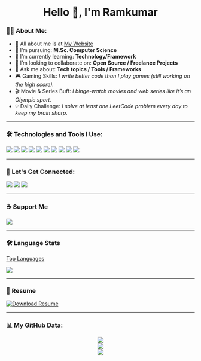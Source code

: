 <h1 align="center">Hello 👋, I'm Ramkumar </h1>


### 🧑‍💻 About Me:

- 🔗 All about me is at [My Website](https://ramkumar6103.github.io/portfolio.github.io/)
- 💼 I’m pursuing: **M.Sc. Computer Science**
- 🧠 I’m currently learning: **Technology/Framework**
- 🤝 I’m looking to collaborate on: **Open Source / Freelance Projects**
- 💬 Ask me about: **Tech topics / Tools / Frameworks**
- 🎮 Gaming Skills: *I write better code than I play games (still working on the high score).*
- 🎬 Movie & Series Buff: *I binge-watch movies and web series like it’s an Olympic sport.*
- 💡 Daily Challenge: *I solve at least one LeetCode problem every day to keep my brain sharp.*


---

### 🛠️ Technologies and Tools I Use:

<p>
  <img src="https://img.shields.io/badge/html5-%23E34F26.svg?&style=for-the-badge&logo=html5&logoColor=white"/>
  <img src="https://img.shields.io/badge/css3-%231572B6.svg?&style=for-the-badge&logo=css3&logoColor=white"/>
  <img src="https://img.shields.io/badge/javascript-%23323330.svg?&style=for-the-badge&logo=javascript&logoColor=%23F7DF1E"/>
  <img src="https://img.shields.io/badge/C++-00599C?style=for-the-badge&logo=c%2B%2B&logoColor=white" />
  <img src="https://img.shields.io/badge/Java-007396?style=for-the-badge&logo=java&logoColor=white" />
  <img src="https://img.shields.io/badge/php-%23777BB4.svg?&style=for-the-badge&logo=php&logoColor=white"/>
  <img src="https://img.shields.io/badge/mysql-%2300f.svg?&style=for-the-badge&logo=mysql&logoColor=white"/>
  <img src="https://img.shields.io/badge/github-%23121011.svg?&style=for-the-badge&logo=github&logoColor=white"/>
  <img src="https://img.shields.io/badge/Postman-FF6C37?style=for-the-badge&logo=postman&logoColor=white" />
  <img src="https://img.shields.io/badge/Docker-2496ED?style=for-the-badge&logo=docker&logoColor=white" />

  <!-- Add more badges as needed -->
</p>

---

### 🔗 Let's Get Connected:

<p>
  <a href="https://ramkumar6103.github.io/portfolio.github.io/" target="_blank"><img src="https://img.shields.io/badge/Portfolio-000?style=for-the-badge&logo=firefox&logoColor=white"/></a>
  <a href="https://www.linkedin.com/in/ramkumar-baskar-370aa022b/" target="_blank"><img src="https://img.shields.io/badge/LinkedIn-blue?style=for-the-badge&logo=linkedin&logoColor=white"/></a>
  <a href="https://www.instagram.com/ram_marx_/" target="_blank"><img src="https://img.shields.io/badge/Instagram-E4405F?style=for-the-badge&logo=instagram&logoColor=white"/></a>

</p>

---

### ☕ Support Me

<a href="https://www.buymeacoffee.com/yourusername" target="_blank">
  <img src="https://img.shields.io/badge/Buy Me a Coffee-FFDD00?style=for-the-badge&logo=buy-me-a-coffee&logoColor=black" />
</a>

---

### 🛠️ Language Stats

[Top Languages](https://github-readme-stats.vercel.app/api/top-langs/?username=Ramkumar6103&layout=compact&theme=dark)

<img src="https://github-profile-summary-cards.vercel.app/api/cards/repos-per-language?username=Ramkumar6103&theme=dark" />

---

### 📄 Resume

[![Download Resume](https://img.shields.io/badge/Download_Resume-blue?style=for-the-badge&logo=adobeacrobat&logoColor=white)](https://ramkumar6103.github.io/portfolio.github.io/assets/files/Resume.pdf)

---


### 📊 My GitHub Data:
<p align="center">
  <img src="https://github-readme-stats.vercel.app/api?username=Ramkumar6103&show_icons=true&theme=dark" />
  <br/>
  <img src="https://github-readme-streak-stats.herokuapp.com/?user=Ramkumar6103&theme=dark" />
  <br/>
  <img src="https://github-profile-summary-cards.vercel.app/api/cards/profile-details?username=Ramkumar6103&theme=dark" />
</p>


